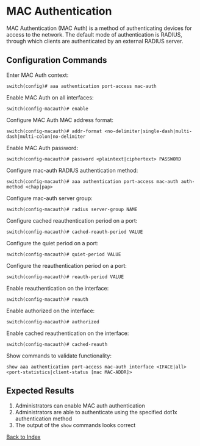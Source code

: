 # MAC Authentication

MAC Authentication (MAC Auth) is a method of authenticating devices for access to the network. The default mode of authentication is RADIUS, through which clients are authenticated by an external RADIUS server.

## Configuration Commands

Enter MAC Auth context:

```text
switch(config)# aaa authentication port-access mac-auth
```

Enable MAC Auth on all interfaces:

```text
switch(config-macauth)# enable
```

Configure MAC Auth MAC address format:

```text
switch(config-macauth)# addr-format <no-delimiter|single-dash|multi-dash|multi-colon|no-delimiter
```

Enable MAC Auth password:

```text
switch(config-macauth)# password <plaintext|ciphertext> PASSWORD
```

Configure mac-auth RADIUS authentication method:

```text
switch(config-macauth)# aaa authentication port-access mac-auth auth-method <chap|pap>
```

Configure mac-auth server group:

```text
switch(config-macauth)# radius server-group NAME
```

Configure cached reauthentication period on a port:

```text
switch(config-macauth)# cached-reauth-period VALUE
```

Configure the quiet period on a port:

```text
switch(config-macauth)# quiet-period VALUE
```

Configure the reauthentication period on a port:

```text
switch(config-macauth)# reauth-period VALUE
```

Enable reauthentication on the interface:

```text
switch(config-macauth)# reauth
```

Enable authorized on the interface:

```text
switch(config-macauth)# authorized
```

Enable cached reauthentication on the interface:

```text
switch(config-macauth)# cached-reauth
```

Show commands to validate functionality:

```text
show aaa authentication port-access mac-auth interface <IFACE|all> <port-statistics|client-status [mac MAC-ADDR]>
```

## Expected Results

1. Administrators can enable MAC auth authentication
2. Administrators are able to authenticate using the specified dot1x authentication method
3. The output of the `show` commands looks correct

[Back to Index](../README.md)
